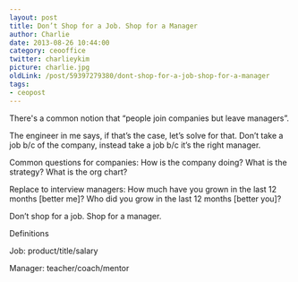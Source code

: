 ```yaml
---
layout: post
title: Don’t Shop for a Job. Shop for a Manager
author: Charlie
date: 2013-08-26 10:44:00
category: ceooffice
twitter: charlieykim
picture: charlie.jpg
oldLink: /post/59397279380/dont-shop-for-a-job-shop-for-a-manager
tags:
- ceopost
---
```


There's a common notion that “people join companies but leave managers”.

The engineer in me says, if that’s the case, let’s solve for that. Don’t take a job b/c of the company, instead take a job b/c it’s the right manager.

Common questions for companies:
How is the company doing?
What is the strategy?
What is the org chart?

Replace to interview managers:
How much have you grown in the last 12 months \[better me\]?
Who did you grow in the last 12 months \[better you\]?

Don’t shop for a job. Shop for a manager.

Definitions

Job: product/title/salary

Manager: teacher/coach/mentor
